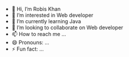 - 👋 Hi, I’m Robis Khan
- 👀 I’m interested in Web developer
- 🌱 I’m currently learning Java
- 💞️ I’m looking to collaborate on Web developer 
- 📫 How to reach me ...
- 😄 Pronouns: ...
- ⚡ Fun fact: ...

<!---
robis111/robis111 is a ✨ special ✨ repository because its `README.md` (this file) appears on your GitHub profile.
You can click the Preview link to take a look at your changes.
--->
